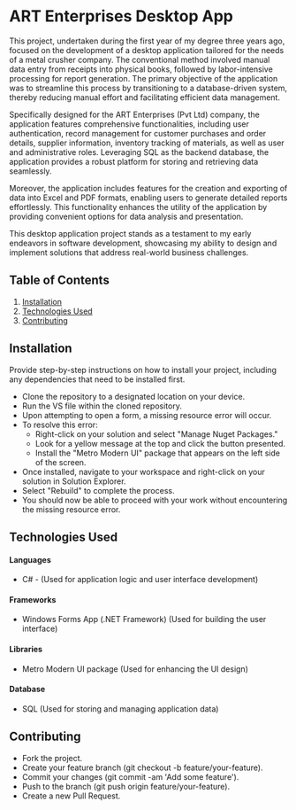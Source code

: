 # ART Enterprises Desktop App

This project, undertaken during the first year of my degree three years ago, focused on the development of a desktop application tailored for the needs of a metal crusher company. The conventional method involved manual data entry from receipts into physical books, followed by labor-intensive processing for report generation. The primary objective of the application was to streamline this process by transitioning to a database-driven system, thereby reducing manual effort and facilitating efficient data management.

Specifically designed for the ART Enterprises (Pvt Ltd) company, the application features comprehensive functionalities, including user authentication, record management for customer purchases and order details, supplier information, inventory tracking of materials, as well as user and administrative roles. Leveraging SQL as the backend database, the application provides a robust platform for storing and retrieving data seamlessly.

Moreover, the application includes features for the creation and exporting of data into Excel and PDF formats, enabling users to generate detailed reports effortlessly. This functionality enhances the utility of the application by providing convenient options for data analysis and presentation.

This desktop application project stands as a testament to my early endeavors in software development, showcasing my ability to design and implement solutions that address real-world business challenges.


## Table of Contents

1. [Installation](#installation)
2. [Technologies Used](#technologies-used)
3. [Contributing](#contributing)


## Installation

Provide step-by-step instructions on how to install your project, including any dependencies that need to be installed first.

- Clone the repository to a designated location on your device.
- Run the VS file within the cloned repository.
- Upon attempting to open a form, a missing resource error will occur.
- To resolve this error:
  - Right-click on your solution and select "Manage Nuget Packages."
  - Look for a yellow message at the top and click the button presented.
  - Install the "Metro Modern UI" package that appears on the left side of the screen.
- Once installed, navigate to your workspace and right-click on your solution in Solution Explorer.
- Select "Rebuild" to complete the process.
- You should now be able to proceed with your work without encountering the missing resource error.


## Technologies Used

#### Languages

- C# - (Used for application logic and user interface development)

#### Frameworks

- Windows Forms App (.NET Framework) (Used for building the user interface)

#### Libraries

- Metro Modern UI package (Used for enhancing the UI design)

#### Database

- SQL (Used for storing and managing application data)


## Contributing

- Fork the project.
- Create your feature branch (git checkout -b feature/your-feature).
- Commit your changes (git commit -am 'Add some feature').
- Push to the branch (git push origin feature/your-feature).
- Create a new Pull Request.

